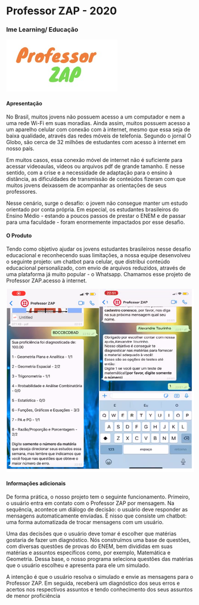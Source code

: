 # Professor ZAP - 2020
### Ime Learning/ Educação
![](logo.jpeg)
#### Apresentação 

No Brasil, muitos jovens não possuem acesso a um computador e nem a uma rede Wi-Fi em suas moradias. Ainda assim, muitos possuem acesso a um aparelho celular com conexão com à internet, mesmo que essa seja de baixa qualidade, através das redes móveis de telefonia. Segundo o jornal O Globo, são cerca de 32 milhões de estudantes com acesso à internet em nosso país.

Em muitos casos, essa conexão móvel de internet não é suficiente para acessar videoaulas, vídeos ou arquivos pdf de grande tamanho. E nesse sentido, com a crise e a necessidade de adaptação para o ensino à distância, as dificuldades de transmissão de conteúdos fizeram com que muitos jovens deixassem de acompanhar as orientações de seus professores.

Nesse cenário, surge o desafio: o jovem não consegue manter um estudo orientado por conta própria. Em especial, os estudantes brasileiros do Ensino Médio - estando a poucos passos de prestar o ENEM e de passar para uma faculdade -  foram enormemente impactados por esse desafio.


#### O Produto

Tendo como objetivo ajudar os jovens estudantes brasileiros nesse desafio educacional e reconhecendo suas limitações, a nossa equipe desenvolveu o seguinte projeto: um chatbot para celular, que distribui conteúdo educacional personalizado, com envio de arquivos reduzidos, através de uma plataforma já muito popular - o Whatsapp. 
Chamamos esse projeto de Professor ZAP.acesso à internet.

![](sample.png)

#### Informações adicionais 

De forma prática, o nosso projeto tem o seguinte funcionamento. Primeiro, o usuário entra em contato com o Professor ZAP por mensagem. Na sequência, acontece um diálogo de decisão: o usuário deve responder as mensagens automaticamente enviadas. É nisso que consiste um chatbot: uma forma automatizada de trocar mensagens com um usuário.

Uma das decisões que o usuário deve tomar é escolher que matérias gostaria de fazer um diagnóstico. Nós construímos uma base de questões, com diversas questões de provas do ENEM, bem divididas em suas matérias e assuntos específicos como, por exemplo, Matemática e Geometria. Dessa base, o nosso programa seleciona questões  das matérias que o usuário escolheu e apresenta para ele um simulado.

A intenção é que o usuário resolva o simulado e envie as mensagens para o Professor ZAP. Em seguida, receberá um diagnóstico dos seus erros e acertos nos respectivos assuntos e tendo conhecimento dos seus assuntos de menor proficiência
